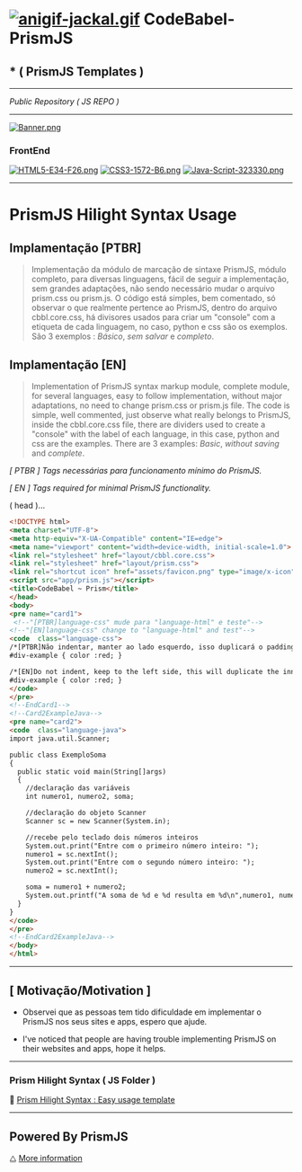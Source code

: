 # [![anigif-jackal.gif](https://i.postimg.cc/tCsz4L7n/anigif-jackal.gif)](https://postimg.cc/SJp9Z16m) CodeBabel-PrismJS

## * ( PrismJS Templates )
___
*Public Repository ( JS REPO )*
___
[![Banner.png](https://i.postimg.cc/d35m7GZq/Banner.png)](https://postimg.cc/q6CCShGY)

### FrontEnd

[![HTML5-E34-F26.png](https://i.postimg.cc/tR6dvwZB/HTML5-E34-F26.png)](https://postimg.cc/w36s7WkN)
[![CSS3-1572-B6.png](https://i.postimg.cc/BbfFGZLM/CSS3-1572-B6.png)](https://postimg.cc/5YpyBVmC)
[![Java-Script-323330.png](https://i.postimg.cc/VsXMWtpT/Java-Script-323330.png)](https://postimg.cc/CdLzFRFH)

___

# PrismJS Hilight Syntax Usage

## Implamentação [PTBR]
> Implementação da módulo de marcação de sintaxe PrismJS, módulo completo, para diversas linguagens, fácil de seguir a implementação, sem grandes adaptações, não sendo necessário mudar o arquivo prism.css ou prism.js. O código está simples, bem comentado, só observar o que realmente pertence ao PrismJS, dentro do arquivo cbbl.core.css, há divisores usados para criar um "console" com a etiqueta de cada linguagem, no caso, python e css são os exemplos. São 3 exemplos : *Básico*, *sem salvar* e *completo*.

## Implamentação [EN]
>Implementation of PrismJS syntax markup module, complete module, for several languages, easy to follow implementation, without major adaptations, no need to change prism.css or prism.js file. The code is simple, well commented, just observe what really belongs to PrismJS, inside the cbbl.core.css file, there are dividers used to create a "console" with the label of each language, in this case, python and css are the examples. There are 3 examples: *Basic*, *without saving* and *complete*.

*[ PTBR ] Tags necessárias para funcionamento mínimo do PrismJS.*

*[ EN ] Tags required for minimal PrismJS functionality.*

( head )...

```html
<!DOCTYPE html>
<meta charset="UTF-8">
<meta http-equiv="X-UA-Compatible" content="IE=edge">
<meta name="viewport" content="width=device-width, initial-scale=1.0">
<link rel="stylesheet" href="layout/cbbl.core.css">
<link rel="stylesheet" href="layout/prism.css">
<link rel="shortcut icon" href="assets/favicon.png" type="image/x-icon">
<script src="app/prism.js"></script>
<title>CodeBabel ~ Prism</title>
</head>
<body>
<pre name="card1">
 <!--"[PTBR]language-css" mude para "language-html" e teste"-->
<!--"[EN]language-css" change to "language-html" and test"-->
<code  class="language-css">
/*[PTBR]Não indentar, manter ao lado esquerdo, isso duplicará o padding interno...*/
#div-example { color :red; }

/*[EN]Do not indent, keep to the left side, this will duplicate the inner padding...*/
#div-example { color :red; }
</code>
</pre>
<!--EndCard1-->
<!--Card2ExampleJava-->
<pre name="card2">
<code  class="language-java">
import java.util.Scanner;

public class ExemploSoma
{
  public static void main(String[]args)
  {
    //declaração das variáveis
    int numero1, numero2, soma;

    //declaração do objeto Scanner
    Scanner sc = new Scanner(System.in);

    //recebe pelo teclado dois números inteiros
    System.out.print("Entre com o primeiro número inteiro: ");
    numero1 = sc.nextInt();
    System.out.print("Entre com o segundo número inteiro: ");
    numero2 = sc.nextInt();

    soma = numero1 + numero2;
    System.out.printf("A soma de %d e %d resulta em %d\n",numero1, numero2, soma);
  }
}
</code>
</pre>
<!--EndCard2ExampleJava-->
</body>
</html>
```
___

## [  Motivação/Motivation ]
* Observei que as pessoas tem tido dificuldade em implementar o PrismJS nos seus sites e apps, espero que ajude.

* I've noticed that people are having trouble implementing PrismJS on their websites and apps, hope it helps.
___
### Prism Hilight Syntax ( JS Folder ) 
📃 [Prism Hilight Syntax : Easy usage template](https://link-url-here.org)

___

## Powered By PrismJS
⧋ [More information](https://prismjs.com/)

